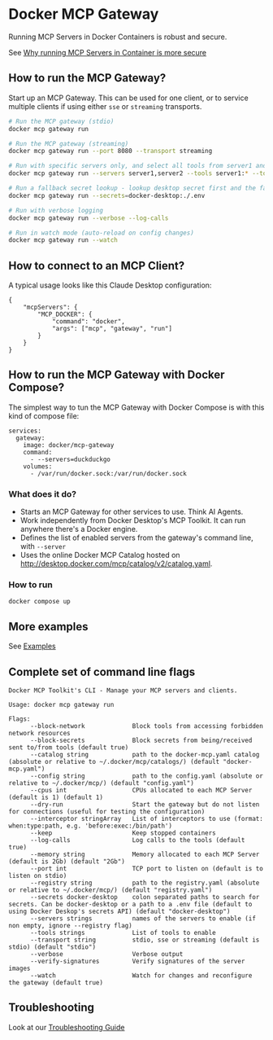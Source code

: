 # Docker MCP Gateway

Running MCP Servers in Docker Containers is robust and secure. 

See [Why running MCP Servers in Container is more secure](security.md)

## How to run the MCP Gateway?

Start up an MCP Gateway. This can be used for one client, or to service multiple clients if using either `sse` or `streaming` transports.

```bash
# Run the MCP gateway (stdio)
docker mcp gateway run

# Run the MCP gateway (streaming)
docker mcp gateway run --port 8080 --transport streaming

# Run with specific servers only, and select all tools from server1 and just tool2 from server2
docker mcp gateway run --servers server1,server2 --tools server1:* --tools server2:tool2

# Run a fallback secret lookup - lookup desktop secret first and the fallback to a local .env file
docker mcp gateway run --secrets=docker-desktop:./.env

# Run with verbose logging
docker mcp gateway run --verbose --log-calls

# Run in watch mode (auto-reload on config changes)
docker mcp gateway run --watch
```

## How to connect to an MCP Client?

A typical usage looks like this Claude Desktop configuration:

```
{
    "mcpServers": {
        "MCP_DOCKER": {
            "command": "docker",
            "args": ["mcp", "gateway", "run"]
        }
    }
}
```

## How to run the MCP Gateway with Docker Compose?

The simplest way to tun the MCP Gateway with Docker Compose is with this kind of compose file:

```
services:
  gateway:
    image: docker/mcp-gateway
    command:
      - --servers=duckduckgo
    volumes:
      - /var/run/docker.sock:/var/run/docker.sock
```

### What does it do?

+ Starts an MCP Gateway for other services to use. Think AI Agents.
+ Work independently from Docker Desktop's MCP Toolkit. It can run anywhere there's a Docker engine.
+ Defines the list of enabled servers from the gateway's command line, with `--server`
+ Uses the online Docker MCP Catalog hosted on http://desktop.docker.com/mcp/catalog/v2/catalog.yaml.

### How to run

```console
docker compose up
```

## More examples

See [Examples](../examples/README.md)

## Complete set of command line flags

```
Docker MCP Toolkit's CLI - Manage your MCP servers and clients.

Usage: docker mcp gateway run

Flags:
      --block-network             Block tools from accessing forbidden network resources
      --block-secrets             Block secrets from being/received sent to/from tools (default true)
      --catalog string            path to the docker-mcp.yaml catalog (absolute or relative to ~/.docker/mcp/catalogs/) (default "docker-mcp.yaml")
      --config string             path to the config.yaml (absolute or relative to ~/.docker/mcp/) (default "config.yaml")
      --cpus int                  CPUs allocated to each MCP Server (default is 1) (default 1)
      --dry-run                   Start the gateway but do not listen for connections (useful for testing the configuration)
      --interceptor stringArray   List of interceptors to use (format: when:type:path, e.g. 'before:exec:/bin/path')
      --keep                      Keep stopped containers
      --log-calls                 Log calls to the tools (default true)
      --memory string             Memory allocated to each MCP Server (default is 2Gb) (default "2Gb")
      --port int                  TCP port to listen on (default is to listen on stdio)
      --registry string           path to the registry.yaml (absolute or relative to ~/.docker/mcp/) (default "registry.yaml")
      --secrets docker-desktop    colon separated paths to search for secrets. Can be docker-desktop or a path to a .env file (default to using Docker Deskop's secrets API) (default "docker-desktop")
      --servers strings           names of the servers to enable (if non empty, ignore --registry flag)
      --tools strings             List of tools to enable
      --transport string          stdio, sse or streaming (default is stdio) (default "stdio")
      --verbose                   Verbose output
      --verify-signatures         Verify signatures of the server images
      --watch                     Watch for changes and reconfigure the gateway (default true)
```

## Troubleshooting

Look at our [Troubleshooting Guide](/docs/troubleshooting.md)
